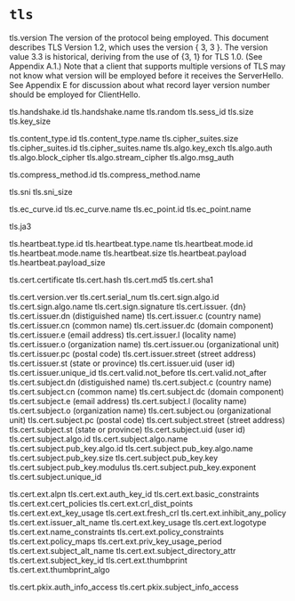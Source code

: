 # `tls`

tls.version
    The version of the protocol being employed.  This document
    describes TLS Version 1.2, which uses the version { 3, 3 }.  The
    version value 3.3 is historical, deriving from the use of {3, 1}
    for TLS 1.0.  (See Appendix A.1.)  Note that a client that
    supports multiple versions of TLS may not know what version will
    be employed before it receives the ServerHello.  See Appendix E
    for discussion about what record layer version number should be
    employed for ClientHello.

tls.handshake.id
tls.handshake.name
tls.random
tls.sess_id
tls.size
tls.key_size

tls.content_type.id
tls.content_type.name
tls.cipher_suites.size
tls.cipher_suites.id
tls.cipher_suites.name
tls.algo.key_exch
tls.algo.auth
tls.algo.block_cipher
tls.algo.stream_cipher
tls.algo.msg_auth

tls.compress_method.id
tls.compress_method.name

tls.sni
tls.sni_size

tls.ec_curve.id
tls.ec_curve.name
tls.ec_point.id
tls.ec_point.name

tls.ja3

tls.heartbeat.type.id
tls.heartbeat.type.name
tls.heartbeat.mode.id
tls.heartbeat.mode.name
tls.heartbeat.size
tls.heartbeat.payload
tls.heartbeat.payload_size

tls.cert.certificate
tls.cert.hash
tls.cert.md5
tls.cert.sha1

tls.cert.version.ver
tls.cert.serial_num
tls.cert.sign.algo.id
tls.cert.sign.algo.name
tls.cert.sign.signature
tls.cert.issuer. {dn}
tls.cert.issuer.dn  (distiguished name)
tls.cert.issuer.c  (country name)
tls.cert.issuer.cn  (common name)
tls.cert.issuer.dc  (domain component)
tls.cert.issuer.e  (email address)
tls.cert.issuer.l  (locality name)
tls.cert.issuer.o  (organization name)
tls.cert.issuer.ou  (organizational unit)
tls.cert.issuer.pc  (postal code)
tls.cert.issuer.street  (street address)
tls.cert.issuer.st  (state or province)
tls.cert.issuer.uid  (user id)
tls.cert.issuer.unique_id
tls.cert.valid.not_before
tls.cert.valid.not_after
tls.cert.subject.dn  (distiguished name)
tls.cert.subject.c  (country name)
tls.cert.subject.cn  (common name)
tls.cert.subject.dc  (domain component)
tls.cert.subject.e  (email address)
tls.cert.subject.l  (locality name)
tls.cert.subject.o  (organization name)
tls.cert.subject.ou  (organizational unit)
tls.cert.subject.pc  (postal code)
tls.cert.subject.street  (street address)
tls.cert.subject.st  (state or province)
tls.cert.subject.uid  (user id)
tls.cert.subject.algo.id
tls.cert.subject.algo.name
tls.cert.subject.pub_key.algo.id
tls.cert.subject.pub_key.algo.name
tls.cert.subject.pub_key.size
tls.cert.subject.pub_key.key
tls.cert.subject.pub_key.modulus
tls.cert.subject.pub_key.exponent
tls.cert.subject.unique_id

tls.cert.ext.alpn
tls.cert.ext.auth_key_id
tls.cert.ext.basic_constraints
tls.cert.ext.cert_policies
tls.cert.ext.crl_dist_points
tls.cert.ext.ext_key_usage
tls.cert.ext.fresh_crl
tls.cert.ext.inhibit_any_policy
tls.cert.ext.issuer_alt_name
tls.cert.ext.key_usage
tls.cert.ext.logotype
tls.cert.ext.name_constraints
tls.cert.ext.policy_constraints
tls.cert.ext.policy_maps
tls.cert.ext.priv_key_usage_period
tls.cert.ext.subject_alt_name
tls.cert.ext.subject_directory_attr
tls.cert.ext.subject_key_id
tls.cert.ext.thumbprint
tls.cert.ext.thumbprint_algo

tls.cert.pkix.auth_info_access
tls.cert.pkix.subject_info_access
